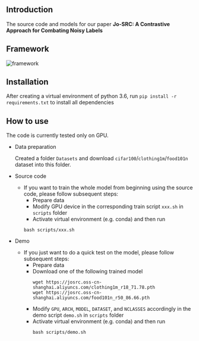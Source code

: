 Introduction
---
The source code and models for our paper **Jo-SRC: A Contrastive Approach for Combating Noisy Labels**


Framework
---
![framework](asserts/framework.jpg)


Installation
---
After creating a virtual environment of python 3.6, run `pip install -r requirements.txt` to install all dependencies


How to use
---
The code is currently tested only on GPU.

- Data preparation

    Created a folder `Datasets` and download `cifar100`/`clothing1m`/`food101n` dataset into this folder.


- Source code
    - If you want to train the whole model from beginning using the source code, please follow subsequent steps:
        - Prepare data
        - Modify GPU device in the corresponding train script `xxx.sh` in `scripts` folder
        - Activate virtual environment (e.g. conda) and then run
        ```
        bash scripts/xxx.sh
        ```


- Demo
    - If you just want to do a quick test on the model, please follow subsequent steps:
      - Prepare data
      - Download one of the following trained model
        ```
        wget https://josrc.oss-cn-shanghai.aliyuncs.com/clothing1m_r18_71.78.pth
        wget https://josrc.oss-cn-shanghai.aliyuncs.com/food101n_r50_86.66.pth
        ```
      - Modify `GPU`, `ARCH`, `MODEL`, `DATASET`, and `NCLASSES` accordingly in the demo script `demo.sh` in `scripts` folder
      - Activate virtual environment (e.g. conda) and then run
        ```
        bash scripts/demo.sh
        ```